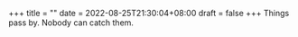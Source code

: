 +++
title =  ""
date = 2022-08-25T21:30:04+08:00
draft = false
+++
Things pass by. Nobody can catch them.

